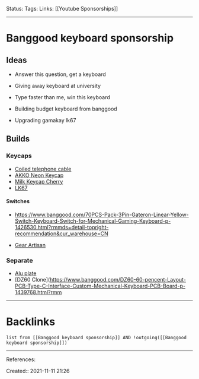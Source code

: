 Status: 
Tags: 
Links: [[Youtube Sponsorships]]
___
# Banggood keyboard sponsorship
## Ideas
- Answer this question, get a keyboard
- Giving away keyboard at university
- Type faster than me, win this keyboard
- Building budget keyboard from banggood


- Upgrading gamakay lk67

## Builds
### Keycaps
- [Coiled telephone cable](https://www.banggood.com/KBDfans-Spiral-Telephone-Line-Mechanical-Keyboard-Data-Cable-USB-Type-C-Interface-p-1617889.html?cur_warehouse=CN&ID=41195&rmmds=detail-top-buytogether-auto)
- [AKKO Neon Keycap](https://www.banggood.com/AKKO-157-Keys-Neon-Keycap-Set-Cherry-Profile-PBT-Two-Color-Molding-Keycaps-for-Mechanical-Keyboard-p-1793275.html?cur_warehouse=USA&rmmds=search)
- [Milk Keycap Cherry](https://www.banggood.com/141-Keys-Milk-Keycap-Set-Cherry-Profile-PBT-Sublimation-Keycaps-for-Mechanical-Keyboards-p-1807551.html?cur_warehouse=CN&rmmds=search)
- [LK67](https://www.banggood.com/GamaKay-LK67-Keyboard-Customized-Kit-67-Keys-RGB-Hot-Swappable-bluetooth-3pin-or-5pin-Switch-65-pencent-Programmable-Triple-Mode-Wired-bluetooth-5_0-2_4GHz-Keyboard-Kit-NKRO-PCB-Mounting-Plate-Case-with-Rotate-Button-Custom-Keyboard-p-1885206.html?cur_warehouse=CN&ID=6287845&rmmds=search)
#### Switches
- https://www.banggood.com/70PCS-Pack-3Pin-Gateron-Linear-Yellow-Switch-Keyboard-Switch-for-Mechanical-Gaming-Keyboard-p-1426530.html?rmmds=detail-topright-recommendation&cur_warehouse=CN

- [Gear Artisan](https://www.banggood.com/Handmade-Resin-Keycap-Personalized-Shell-Flower-Gear-Keycap-for-Mechanical-Keyboard-p-1791983.html?cur_warehouse=USA&ID=48756&rmmds=detail-top-buytogether-auto)
### Separate
- [Alu plate](https://www.banggood.com/Aluminium-Board-Plate-Mechanical-Keyboard-Universal-Frame-for-RS60-GH60-PCB-p-1077451.html?rmmds=detail-popup-addwish-alsoview&cur_warehouse=CN&ID=224)
- [DZ60 Clone](https://www.banggood.com/DZ60-60-pencent-Layout-PCB-Type-C-Interface-Custom-Mechanical-Keyboard-PCB-Board-p-1439768.html?rmm
___
# Backlinks
```dataview
list from [[Banggood keyboard sponsorship]] AND !outgoing([[Banggood keyboard sponsorship]])
```
___
References:

Created:: 2021-11-11 21:26
